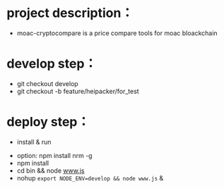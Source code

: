 # project description：
* moac-cryptocompare is a price compare tools for moac bloackchain


# develop step：
* git checkout develop
* git checkout -b feature/heipacker/for_test

# deploy step：
* install & run
 - option: npm install nrm -g 
 - npm install
 - cd bin && node www.js
 - nohup `export NODE_ENV=develop && node www.js` &
